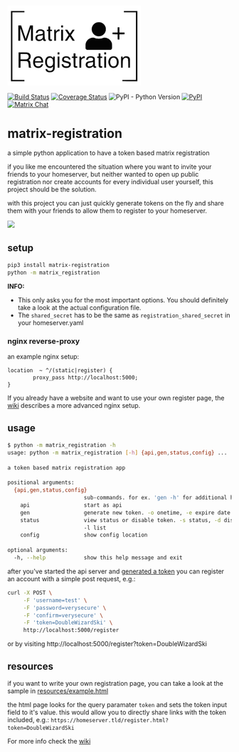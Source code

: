 <img src="resources/logo.png" width="300">

[![Build Status](https://travis-ci.org/ZerataX/matrix-registration.svg?branch=master)](https://travis-ci.org/ZerataX/matrix-registration) [![Coverage Status](https://coveralls.io/repos/github/ZerataX/matrix-registration/badge.svg)](https://coveralls.io/github/ZerataX/matrix-registration) ![PyPI - Python Version](https://img.shields.io/pypi/pyversions/matrix-registration.svg) [![PyPI](https://img.shields.io/pypi/v/matrix-registration.svg)](https://pypi.org/project/matrix-registration/) [![Matrix Chat](https://img.shields.io/badge/chat-%23matrix--registration%3Admnd.sh-brightgreen.svg)](https://matrix.to/#/#matrix-registration:dmnd.sh)

# matrix-registration

a simple python application to have a token based matrix registration

if you like me encountered the situation where you want to invite your friends to your homeserver, but neither wanted to open up public registration nor create accounts for every individual user yourself, this project should be the solution.

with this project you can just quickly generate tokens on the fly and share them with your friends to allow them to register to your homeserver.

<img src="https://matrix.org/_matrix/media/v1/download/dmnd.sh/UKGgpbHRdFXzKywxjjbfHAsI" width="500">


## setup

```bash
pip3 install matrix-registration
python -m matrix_registration
```
__INFO:__ 
- This only asks you for the most important options. 
You should definitely take a look at the actual configuration file.
- The `shared_secret` has to be the same as `registration_shared_secret` in your homeserver.yaml

### nginx reverse-proxy

an example nginx setup:
```nginx
location  ~ ^/(static|register) {
        proxy_pass http://localhost:5000;
}
```

If you already have a website and want to use your own register page, the [wiki](https://github.com/ZerataX/matrix-registration/wiki/reverse-proxy#advanced) describes a more advanced nginx setup.


## usage

```bash
$ python -m matrix_registration -h
usage: python -m matrix_registration [-h] {api,gen,status,config} ...

a token based matrix registration app

positional arguments:
  {api,gen,status,config}
                        sub-commands. for ex. 'gen -h' for additional help
    api                 start as api
    gen                 generate new token. -o onetime, -e expire date
    status              view status or disable token. -s status, -d disable,
                        -l list
    config              show config location

optional arguments:
  -h, --help            show this help message and exit

```

after you've started the api server and [generated a token](https://github.com/ZerataX/matrix-registration/wiki/api#creating-a-new-token) you can register an account with a simple post request, e.g.:
```bash
curl -X POST \
     -F 'username=test' \
     -F 'password=verysecure' \
     -F 'confirm=verysecure' \
     -F 'token=DoubleWizardSki' \
     http://localhost:5000/register
```
or by visiting http://localhost:5000/register?token=DoubleWizardSki


## resources

if you want to write your own registration page, you can take a look at the sample in [resources/example.html](resources/example.html)

the html page looks for the query paramater `token` and sets the token input field to it's value. this would allow you to directly share links with the token included, e.g.:
`https://homeserver.tld/register.html?token=DoubleWizardSki`


For more info check the [wiki](https://github.com/ZerataX/matrix-registration/wiki)

